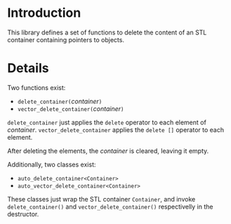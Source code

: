 # Introduction #

This library defines a set of functions to delete the content of an STL container
containing pointers to objects.

# Details #

Two functions exist:
  * `delete_container(`_container_`)`
  * `vector_delete_container(`_container_`)`


`delete_container` just applies the `delete` operator to each element of _container_.
`vector_delete_container` applies the `delete []` operator to each element.

After deleting the elements, the _container_ is cleared, leaving it empty.

Additionally, two classes exist:
  * `auto_delete_container<Container>`
  * `auto_vector_delete_container<Container>`

These classes just wrap the STL container `Container`, and invoke `delete_container()` and `vector_delete_container()` respectivelly in the destructor.